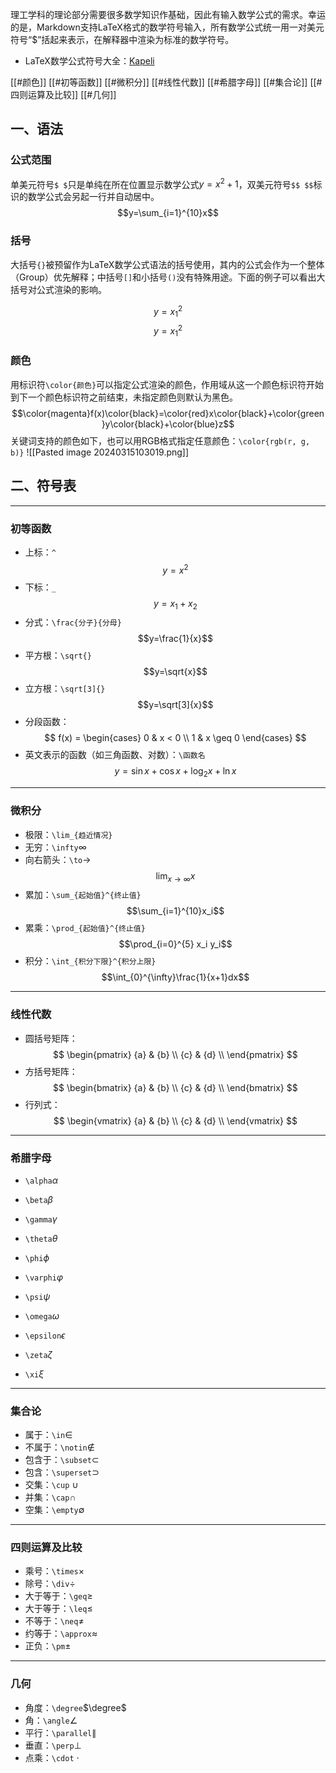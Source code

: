 理工学科的理论部分需要很多数学知识作基础，因此有输入数学公式的需求。幸运的是，Markdown支持LaTeX格式的数学符号输入，所有数学公式统一用一对美元符号“$”括起来表示，在解释器中渲染为标准的数学符号。

+ LaTeX数学公式符号大全：[Kapeli](https://kapeli.com/cheat_sheets/LaTeX_Math_Symbols.docset/Contents/Resources/Documents/index)

[[#颜色]]
[[#初等函数]]
[[#微积分]]
[[#线性代数]]
[[#希腊字母]]
[[#集合论]]
[[#四则运算及比较]]
[[#几何]]

## 一、语法

### 公式范围

单美元符号`$ $`只是单纯在所在位置显示数学公式$y=x^2+1$，双美元符号`$$ $$`标识的数学公式会另起一行并自动居中。$$y=\sum_{i=1}^{10}x$$
### 括号

大括号`{}`被预留作为LaTeX数学公式语法的括号使用，其内的公式会作为一个整体（Group）优先解释；中括号`[]`和小括号`()`没有特殊用途。下面的例子可以看出大括号对公式渲染的影响。

$$y=x_1^2$$
$$y={x_1}^2$$
### 颜色

用标识符`\color{颜色}`可以指定公式渲染的颜色，作用域从这一个颜色标识符开始到下一个颜色标识符之前结束，未指定颜色则默认为黑色。
$$\color{magenta}f(x)\color{black}=\color{red}x\color{black}+\color{green}y\color{black}+\color{blue}z$$
关键词支持的颜色如下，也可以用RGB格式指定任意颜色：`\color{rgb(r, g, b)}`
![[Pasted image 20240315103019.png]]
## 二、符号表

---
### 初等函数

+ 上标：`^`
$$y=x^2$$
+ 下标：`_`
$$y=x_1+x_2$$
+ 分式：`\frac{分子}{分母}`
$$y=\frac{1}{x}$$
+ 平方根：`\sqrt{}`
$$y=\sqrt{x}$$
+ 立方根：`\sqrt[3]{}`
$$y=\sqrt[3]{x}$$
+ 分段函数：
$$
f(x) =
\begin{cases}
    0 &  x < 0 \\
    1 &  x \geq 0
\end{cases}
$$
+ 英文表示的函数（如三角函数、对数）：`\函数名`
$$y = \sin x + \cos x + \log_2x + \ln x$$

---
### 微积分

+ 极限：`\lim_{趋近情况}`
+ 无穷：`\infty`$\infty$
+ 向右箭头：`\to`$\to$
$$\lim_{x \to \infty} x$$
+ 累加：`\sum_{起始值}^{终止值}`
$$\sum_{i=1}^{10}x_i$$
+ 累乘：`\prod_{起始值}^{终止值}`
$$\prod_{i=0}^{5} x_i y_i$$
+ 积分：`\int_{积分下限}^{积分上限}`
$$\int_{0}^{\infty}\frac{1}{x+1}dx$$

---
### 线性代数

+ 圆括号矩阵：
$$
\begin{pmatrix}
{a} & {b} \\ 
{c} & {d} \\ 
\end{pmatrix}
$$
+ 方括号矩阵：
$$
\begin{bmatrix}
{a} & {b} \\ 
{c} & {d} \\ 
\end{bmatrix}
$$
+ 行列式：
$$
\begin{vmatrix}
{a} & {b} \\ 
{c} & {d} \\ 
\end{vmatrix}
$$

---
### 希腊字母

+ `\alpha`$\alpha$
+ `\beta`$\beta$
+ `\gamma`$\gamma$

+ `\theta`$\theta$
+ `\phi`$\phi$
+ `\varphi`$\varphi$
+ `\psi`$\psi$
+ `\omega`$\omega$

+ `\epsilon`$\epsilon$
+ `\zeta`$\zeta$
+ `\xi`$\xi$

---
### 集合论

+ 属于：`\in`$\in$ 
+ 不属于：`\notin`$\notin$
+ 包含于：`\subset`$\subset$
+ 包含：`\superset`$\supset$
+ 交集：`\cup` $\cup$
+ 并集：`\cap`$\cap$
+ 空集：`\empty`$\emptyset$

---
### 四则运算及比较

+ 乘号：`\times`$\times$
+ 除号：`\div`$\div$
+ 大于等于：`\geq`$\geq$
+ 大于等于：`\leq`$\leq$
+ 不等于：`\neq`$\neq$
+ 约等于：`\approx`$\approx$
+ 正负：`\pm`$\pm$

---
### 几何

+ 角度：`\degree`$\degree$
+ 角：`\angle`$\angle$
+ 平行：`\parallel`$\parallel$
+ 垂直：`\perp`$\perp$
+ 点乘：`\cdot` $\cdot$
